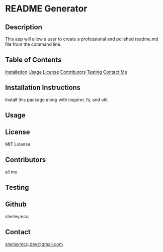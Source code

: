  
# README Generator
## Description
This app will allow a user to create a professional and polished readme.md file from the command line.
## Table of Contents
[Installation](#installation)
[Usage](#usage)
[License](#license)
[Contributors](#contributors)
[Testing](#test)
[Contact Me](#email)
## Installation Instructions
Install this package along with inquirer, fs, and util.
## Usage

## License
MIT License
## Contributors
all me
## Testing

## Github 
shelleymcq
## Contact
shelleymcq.dev@gmail.com
